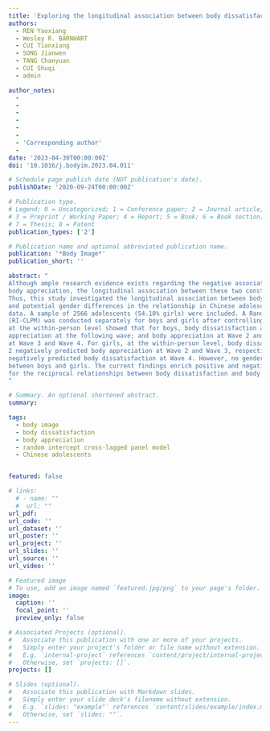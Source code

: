 ```yaml
---
title: 'Exploring the longitudinal association between body dissatisfaction and body appreciation in Chinese adolescents: A four-wave, random intercept cross-lagged panel model'
authors:
  - REN Yaoxiang
  - Wesley R. BARNHART
  - CUI Tianxiang
  - SONG Jianwen
  - TANG Chanyuan
  - CUI Shuqi
  - admin

author_notes:
  - 
  - 
  - 
  - 
  -
  - 
  - 'Corresponding author'
  - 
date: '2023-04-30T00:00:00Z'
doi: '10.1016/j.bodyim.2023.04.011'

# Schedule page publish date (NOT publication's date).
publishDate: '2020-09-24T00:00:00Z'

# Publication type.
# Legend: 0 = Uncategorized; 1 = Conference paper; 2 = Journal article;
# 3 = Preprint / Working Paper; 4 = Report; 5 = Book; 6 = Book section;
# 7 = Thesis; 8 = Patent
publication_types: ['2']

# Publication name and optional abbreviated publication name.
publication: '*Body Image*'
publication_short: ''

abstract: "
Although ample research evidence exists regarding the negative association between body dissatisfaction and
body appreciation, the longitudinal association between these two constructs remains unclear, especially for adolescents.
Thus, this study investigated the longitudinal association between body dissatisfaction and body appreciation
and potential gender differences in the relationship in Chinese adolescents using four-wave longitudinal
data. A sample of 2566 adolescents (54.10% girls) were included. A Random Intercept Cross-Lagged Panel Model
(RI-CLPM) was conducted separately for boys and girls after controlling for baseline age and BMI z-scores. Results
at the within-person level showed that for boys, body dissatisfaction at each wave negatively predicted body
appreciation at the following wave; and body appreciation at Wave 2 and Wave 3 negatively predicted body dissatisfaction
at Wave 3 and Wave 4. For girls, at the within-person level, body dissatisfaction at Wave 1 and Wave
2 negatively predicted body appreciation at Wave 2 and Wave 3, respectively; and body appreciation at Wave 3
negatively predicted body dissatisfaction at Wave 4. However, no gender differences in the RI-CLPM were found
between boys and girls. The current findings enrich positive and negative body image research by providing evidence
for the reciprocal relationships between body dissatisfaction and body appreciation in Chinese adolescents.
"

# Summary. An optional shortened abstract.
summary: 

tags:
  - body image
  - body dissatisfaction
  - body appreciation
  - random intercept cross-lagged panel model
  - Chinese adolescents


featured: false

# links:
  # - name: ""
  #  url: ""
url_pdf: 
url_code: ''
url_dataset: ''
url_poster: ''
url_project: ''
url_slides: ''
url_source: ''
url_video: ''

# Featured image
# To use, add an image named `featured.jpg/png` to your page's folder.
image:
  caption: ''
  focal_point: ''
  preview_only: false

# Associated Projects (optional).
#   Associate this publication with one or more of your projects.
#   Simply enter your project's folder or file name without extension.
#   E.g. `internal-project` references `content/project/internal-project/index.md`.
#   Otherwise, set `projects: []`.
projects: []

# Slides (optional).
#   Associate this publication with Markdown slides.
#   Simply enter your slide deck's filename without extension.
#   E.g. `slides: "example"` references `content/slides/example/index.md`.
#   Otherwise, set `slides: ""`.
---
```

